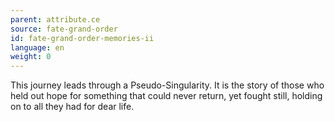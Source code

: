 ```yaml
---
parent: attribute.ce
source: fate-grand-order
id: fate-grand-order-memories-ii
language: en
weight: 0
---
```


This journey leads through a Pseudo-Singularity.
It is the story of those who held out hope for something that could never return, yet fought still, holding on to all they had for dear life.

